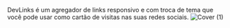 DevLinks é um agregador de links responsivo e com troca de tema que você pode usar como cartão de visitas nas suas redes sociais.
![Cover (1)](https://github.com/luizsimi/Projeto-rocketseat/assets/141957782/4439bfa1-522f-4c74-b711-2e9ad1992f38)
